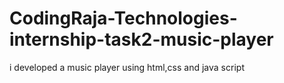 # CodingRaja-Technologies-internship-task2-music-player
i developed a music player using html,css and java script
